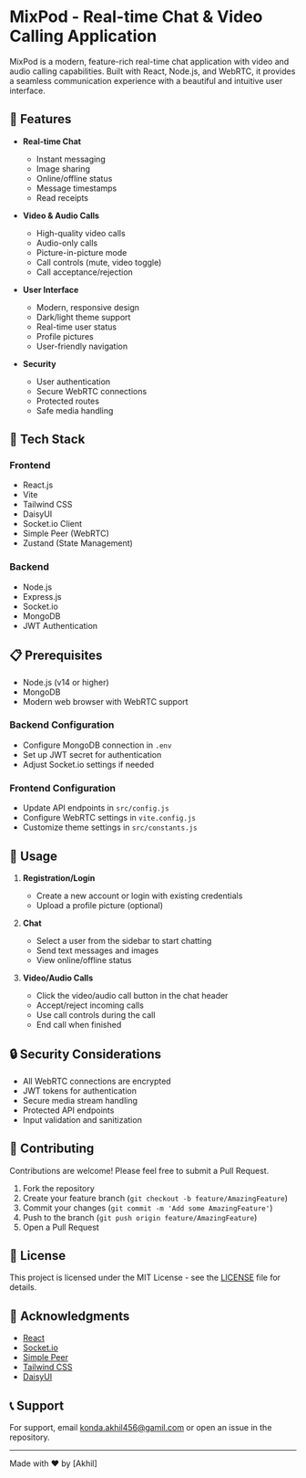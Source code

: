 # MixPod - Real-time Chat & Video Calling Application

MixPod is a modern, feature-rich real-time chat application with video and audio calling capabilities. Built with React, Node.js, and WebRTC, it provides a seamless communication experience with a beautiful and intuitive user interface.


## 🌟 Features

- **Real-time Chat**
  - Instant messaging
  - Image sharing
  - Online/offline status
  - Message timestamps
  - Read receipts

- **Video & Audio Calls**
  - High-quality video calls
  - Audio-only calls
  - Picture-in-picture mode
  - Call controls (mute, video toggle)
  - Call acceptance/rejection

- **User Interface**
  - Modern, responsive design
  - Dark/light theme support
  - Real-time user status
  - Profile pictures
  - User-friendly navigation

- **Security**
  - User authentication
  - Secure WebRTC connections
  - Protected routes
  - Safe media handling

## 🚀 Tech Stack

### Frontend
- React.js
- Vite
- Tailwind CSS
- DaisyUI
- Socket.io Client
- Simple Peer (WebRTC)
- Zustand (State Management)

### Backend
- Node.js
- Express.js
- Socket.io
- MongoDB
- JWT Authentication

## 📋 Prerequisites

- Node.js (v14 or higher)
- MongoDB
- Modern web browser with WebRTC support



### Backend Configuration
- Configure MongoDB connection in `.env`
- Set up JWT secret for authentication
- Adjust Socket.io settings if needed

### Frontend Configuration
- Update API endpoints in `src/config.js`
- Configure WebRTC settings in `vite.config.js`
- Customize theme settings in `src/constants.js`

## 📱 Usage

1. **Registration/Login**
   - Create a new account or login with existing credentials
   - Upload a profile picture (optional)

2. **Chat**
   - Select a user from the sidebar to start chatting
   - Send text messages and images
   - View online/offline status

3. **Video/Audio Calls**
   - Click the video/audio call button in the chat header
   - Accept/reject incoming calls
   - Use call controls during the call
   - End call when finished

## 🔒 Security Considerations

- All WebRTC connections are encrypted
- JWT tokens for authentication
- Secure media stream handling
- Protected API endpoints
- Input validation and sanitization

## 🤝 Contributing

Contributions are welcome! Please feel free to submit a Pull Request.

1. Fork the repository
2. Create your feature branch (`git checkout -b feature/AmazingFeature`)
3. Commit your changes (`git commit -m 'Add some AmazingFeature'`)
4. Push to the branch (`git push origin feature/AmazingFeature`)
5. Open a Pull Request

## 📄 License

This project is licensed under the MIT License - see the [LICENSE](LICENSE) file for details.

## 🙏 Acknowledgments

- [React](https://reactjs.org/)
- [Socket.io](https://socket.io/)
- [Simple Peer](https://github.com/feross/simple-peer)
- [Tailwind CSS](https://tailwindcss.com/)
- [DaisyUI](https://daisyui.com/)

## 📞 Support

For support, email konda.akhil456@gamil.com or open an issue in the repository.

---

Made with ❤️ by [Akhil] 